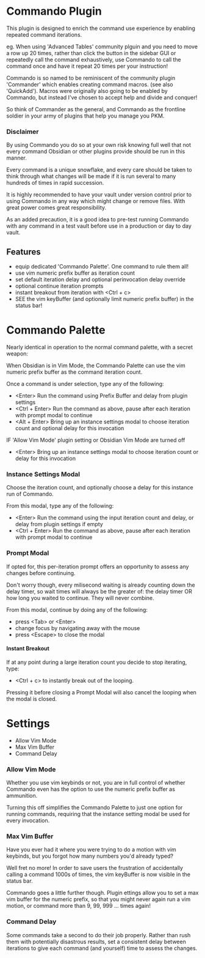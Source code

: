 # Commando Plugin

This plugin is designed to enrich the command use experience by enabling repeated command iterations.

eg. When using 'Advanced Tables' community plguin and you need to move a row up 20 times, rather than click the button in the sidebar GUI or
repeatedly call the command exhaustively, use Commando to call the command once and have it repeat 20 times per your instruction!

Commando is so named to be reminiscent of the community plugin 'Commander' which enables creating command macros. (see also 'QuickAdd').
Macros were originally also going to be enabled by Commando, but instead I've chosen to accept help and divide and conquer!

So think of Commander as the general, and Commando as the frontline soldier in your army of plugins that help you manage you PKM.

### Disclaimer

By using Commando you do so at your own risk knowing full well that not every command Obsidian or other plugins provide should
be run in this manner.

Every command is a unique snowflake, and every care should be taken to think through what changes will be made if it is run
several to many hundreds of times in rapid succession.

It is highly recommended to have your vault under version control prior to using Commando in any way which might change or
remove files. With great power comes great responsibility.

As an added precaution, it is a good idea to pre-test running Commando with any command in a test vault before use in
a production or day to day vault.

## Features

- equip dedicated 'Commando Palette'. One command to rule them all!
- use vim numeric prefix buffer as iteration count
- set default iteration delay and optional perinvocation delay override
- optional continue iteration prompts
- instant breakout from iteration with \<Ctrl + c\>
- SEE the vim keyBuffer (and optionally limit numeric prefix buffer) in the status bar!

# Commando Palette

Nearly identical in operation to the normal command palette, with a secret weapon:

When Obsidian is in Vim Mode, the Commando Palette can use the vim numeric prefix buffer as the command iteration count.

Once a command is under selection, type any of the following:

- \<Enter\> Run the command using Prefix Buffer and delay from plugin settings
- \<Ctrl + Enter\> Run the command as above, pause after each iteration with prompt modal to continue
- \<Alt + Enter\> Bring up an instance settings modal to choose iteration count and optional delay for this invocation

IF 'Allow Vim Mode' plugin setting or Obsidian Vim Mode are turned off

- \<Enter\> Bring up an instance settings modal to choose iteration count or delay for this invocation

### Instance Settings Modal

Choose the iteration count, and optionally choose a delay for this instance run of Commando.

From this modal, type any of the following:

- \<Enter\> Run the command using the input iteration count and delay, or delay from plugin settings if empty
- \<Ctrl + Enter\> Run the command as above, pause after each iteration with prompt modal to continue

### Prompt Modal

If opted for, this per-iteration prompt offers an opportunity to assess any changes before continuing.

Don't worry though, every milisecond waiting is already counting down the delay timer, so wait times will
always be the greater of: the delay timer OR how long you waited to continue. They will never combine.

From this modal, continue by doing any of the following:

- press \<Tab\> or \<Enter\>
- change focus by navigating away with the mouse
- press \<Escape\> to close the modal

#### Instant Breakout

If at any point during a large iteration count you decide to stop iterating, type:

- \<Ctrl + c\> to instantly break out of the looping.

Pressing it before closing a Prompt Modal will also cancel the looping when the modal is closed.

# Settings

- Allow Vim Mode
- Max Vim Buffer
- Command Delay

### Allow Vim Mode

Whether you use vim keybinds or not, you are in full control of whether Commando even has the option to use
the numeric prefix buffer as ammunition.

Turning this off simplifies the Commando Palette to just one option for running commands, requiring that the
instance setting modal be used for every invocation.

### Max Vim Buffer

Have you ever had it where you were trying to do a motion with vim keybinds, but you forgot how many numbers you'd already
typed?

Well fret no more! In order to save users the frustration of accidentally calling a command 1000s of times, the vim
keyBuffer is now visible in the status bar.

Commando goes a little further though. Plugin ettings allow you to set a max vim buffer for the numeric prefix, so
that you might never again run a vim motion, or command more than 9, 99, 999 ... times again!

### Command Delay

Some commands take a second to do their job properly. Rather than rush them with potentially disastrous results,
set a consistent delay between iterations to give each command (and yourself) time to assess the changes.
